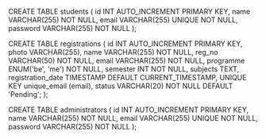CREATE TABLE students (
    id INT AUTO_INCREMENT PRIMARY KEY,
    name VARCHAR(255) NOT NULL,
    email VARCHAR(255) UNIQUE NOT NULL,
    password VARCHAR(255) NOT NULL
);

CREATE TABLE registrations (
    id INT AUTO_INCREMENT PRIMARY KEY,
    photo VARCHAR(255),
    name VARCHAR(255) NOT NULL,
    reg_no VARCHAR(50) NOT NULL,
    email VARCHAR(255) NOT NULL,
    programme ENUM('be', 'me') NOT NULL,
    semester INT NOT NULL,
    subjects TEXT,
    registration_date TIMESTAMP DEFAULT CURRENT_TIMESTAMP,
    UNIQUE KEY unique_email (email),
    status VARCHAR(20) NOT NULL DEFAULT 'Pending';
);

CREATE TABLE administrators (
    id INT AUTO_INCREMENT PRIMARY KEY,
    name VARCHAR(255) NOT NULL,
    email VARCHAR(255) UNIQUE NOT NULL,
    password VARCHAR(255) NOT NULL
);

